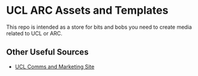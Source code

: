 # UCL ARC Assets and Templates

This repo is intended as a store for bits and bobs you need to create media related to UCL or ARC.

## Other Useful Sources

 - [UCL Comms and Marketing Site](https://www.ucl.ac.uk/cam/brand)

